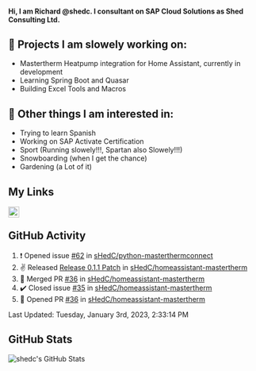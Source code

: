 #### Hi, I am Richard @shedc. I consultant on SAP Cloud Solutions as Shed Consulting Ltd.

## 👋 Projects I am slowely working on:
- Mastertherm Heatpump integration for Home Assistant, currently in development
- Learning Spring Boot and Quasar
- Building Excel Tools and Macros

## 👀 Other things I am interested in:
- Trying to learn Spanish
- Working on SAP Activate Certification
- Sport (Running slowely!!!, Spartan also Slowely!!!)
- Snowboarding (when I get the chance)
- Gardening (a Lot of it)

## My Links
[<img align="left" alt="shedc | LinkedIn" width="22px" src="https://cdn.jsdelivr.net/npm/simple-icons@v3/icons/linkedin.svg" />][linkedin]

<br/>

## GitHub Activity
<!--RECENT_ACTIVITY:start-->
1. ❗️ Opened issue [#62](https://github.com/sHedC/python-masterthermconnect/issues/62) in [sHedC/python-masterthermconnect](https://github.com/sHedC/python-masterthermconnect)
2. ✌️ Released [Release 0.1.1 Patch](https://github.com/sHedC/homeassistant-mastertherm/releases/tag/0.1.1) in [sHedC/homeassistant-mastertherm](https://github.com/sHedC/homeassistant-mastertherm)
3. 🎉 Merged PR [#36](https://github.com/sHedC/homeassistant-mastertherm/pull/36) in [sHedC/homeassistant-mastertherm](https://github.com/sHedC/homeassistant-mastertherm)
4. ✔️ Closed issue [#35](https://github.com/sHedC/homeassistant-mastertherm/issues/35) in [sHedC/homeassistant-mastertherm](https://github.com/sHedC/homeassistant-mastertherm)
5. 💪 Opened PR [#36](https://github.com/sHedC/homeassistant-mastertherm/pull/36) in [sHedC/homeassistant-mastertherm](https://github.com/sHedC/homeassistant-mastertherm)
<!--RECENT_ACTIVITY:end-->
<!--RECENT_ACTIVITY:last_update-->
Last Updated: Tuesday, January 3rd, 2023, 2:33:14 PM
<!--RECENT_ACTIVITY:last_update_end-->

## GitHub Stats
<img align="left" alt="shedc's GitHub Stats" src="https://github-readme-stats.vercel.app/api?username=shedc&show_icons=true&hide_title=true" />

[linkedin]: https://www.linkedin.com/in/richard-holmes-3314251/
